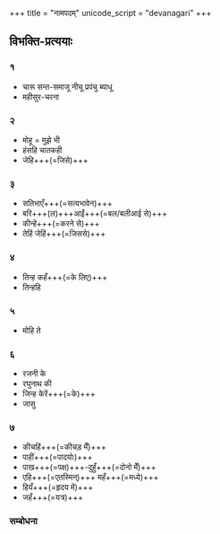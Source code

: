 +++
title = "नामपदम्"
unicode_script = "devanagari"
+++

## विभक्ति-प्रत्ययाः
### १
- चारू सन्त-समाजू नीचू प्रपंचु ब्याधू
- महीसुर-चरना


### २
- मोहू = मुझे भी
- हंसहि चातकही
- जेहि+++(=जिसे)+++

### ३
- सतिभाएँ+++(=सत्यभावेन)+++
- बरि+++(ल)+++आईं+++(=बल‌/बलीआई से)+++
- कीन्हें+++(=करने से)+++
- तेहिं जेहिं+++(=जिससे)+++

### ४
- तिन्ह कहँ+++(=के लिए)+++
- तिन्हहि

### ५
- मोहि ते

### ६
- रजनी के
- रघुनाथ की
- जिन्ह केरें+++(=के)+++
- जासु

### ७
- कीचहिं+++(=कीचड़ मेँ)+++
- पाहीं+++(=पादयोः)+++
- पाख+++(=पक्ष)+++-दुहुँ+++(=दोनो मेँ)+++
- एहि+++(=एतस्मिन्)+++ महँ+++(=मध्ये)+++
- हियँ+++(=हृदय में)+++
- जहँ+++(=यत्र)+++

### सम्बोधना
